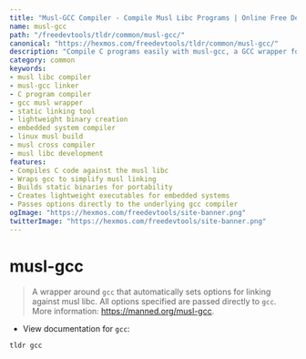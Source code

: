 ```yaml
---
title: "Musl-GCC Compiler - Compile Musl Libc Programs | Online Free DevTools by Hexmos"
name: musl-gcc
path: "/freedevtools/tldr/common/musl-gcc/"
canonical: "https://hexmos.com/freedevtools/tldr/common/musl-gcc/"
description: "Compile C programs easily with musl-gcc, a GCC wrapper for creating musl libc binaries. Build lightweight applications and embedded systems. Free online tool, no registration required."
category: common
keywords:
- musl libc compiler
- musl-gcc linker
- C program compiler
- gcc musl wrapper
- static linking tool
- lightweight binary creation
- embedded system compiler
- linux musl build
- musl cross compiler
- musl libc development
features:
- Compiles C code against the musl libc
- Wraps gcc to simplify musl linking
- Builds static binaries for portability
- Creates lightweight executables for embedded systems
- Passes options directly to the underlying gcc compiler
ogImage: "https://hexmos.com/freedevtools/site-banner.png"
twitterImage: "https://hexmos.com/freedevtools/site-banner.png"
---
```


# musl-gcc

> A wrapper around `gcc` that automatically sets options for linking against musl libc.
> All options specified are passed directly to `gcc`.
> More information: <https://manned.org/musl-gcc>.

- View documentation for `gcc`:

`tldr gcc`
